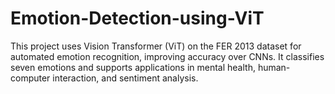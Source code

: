 # Emotion-Detection-using-ViT
This project uses Vision Transformer (ViT) on the FER 2013 dataset for automated emotion recognition, improving accuracy over CNNs. It classifies seven emotions and supports applications in mental health, human-computer interaction, and sentiment analysis.
